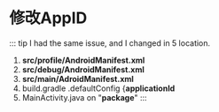 # 修改AppID

::: tip
I had the same issue, and I changed in 5 location.

1. **src/profile/AndroidManifest.xml**
2. **src/debug/AndroidManifest.xml**
3. **src/main/AdroidManifest.xml**
4. build.gradle .defaultConfig {**applicationId**
5. MainActivity.java on "**package**"
:::
